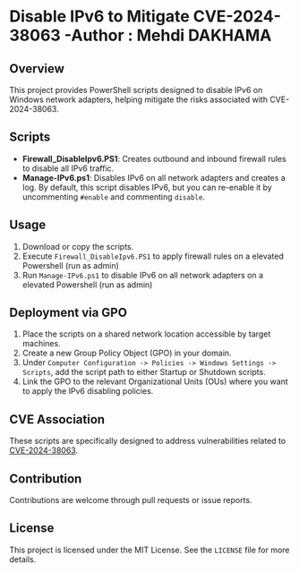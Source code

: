 # Disable IPv6 to Mitigate CVE-2024-38063 -Author : Mehdi DAKHAMA

## Overview

This project provides PowerShell scripts designed to disable IPv6 on Windows network adapters, helping mitigate the risks associated with CVE-2024-38063.

## Scripts

- **Firewall_DisableIpv6.PS1**: Creates outbound and inbound firewall rules to disable all IPv6 traffic.
- **Manage-IPv6.ps1**: Disables IPv6 on all network adapters and creates a log. By default, this script disables IPv6, but you can re-enable it by uncommenting `#enable` and commenting `disable`.

## Usage

1. Download or copy the scripts.
2. Execute `Firewall_DisableIpv6.PS1` to apply firewall rules on a elevated Powershell (run as admin)
3. Run `Manage-IPv6.ps1` to disable IPv6 on all network adapters on a elevated Powershell (run as admin)

## Deployment via GPO

1. Place the scripts on a shared network location accessible by target machines.
2. Create a new Group Policy Object (GPO) in your domain.
3. Under `Computer Configuration -> Policies -> Windows Settings -> Scripts`, add the script path to either Startup or Shutdown scripts.
4. Link the GPO to the relevant Organizational Units (OUs) where you want to apply the IPv6 disabling policies.

## CVE Association

These scripts are specifically designed to address vulnerabilities related to [CVE-2024-38063](https://cve.mitre.org/cgi-bin/cvename.cgi?name=CVE-2024-38063).

## Contribution

Contributions are welcome through pull requests or issue reports.

## License

This project is licensed under the MIT License. See the `LICENSE` file for more details.
